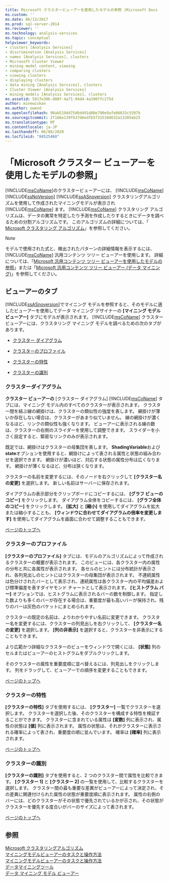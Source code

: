 ```yaml
---
title: Microsoft クラスタービューアーを使用したモデルの参照 |Microsoft Docs
ms.custom: ''
ms.date: 06/13/2017
ms.prod: sql-server-2014
ms.reviewer: ''
ms.technology: analysis-services
ms.topic: conceptual
helpviewer_keywords:
- clusters [Analysis Services]
- discrimination [Analysis Services]
- names [Analysis Services], clusters
- Microsoft Cluster Viewer
- mining model content, viewing
- comparing clusters
- viewing clusters
- displaying clusters
- data mining [Analysis Services], clusters
- Cluster Viewer [Analysis Services]
- mining models [Analysis Services], clusters
ms.assetid: 591fe30b-d88f-4a71-94d4-4a3907fc275d
author: minewiskan
ms.author: owend
ms.openlocfilehash: 98ab519dd75d6d491d80e790e9afe06833c5597b
ms.sourcegitcommit: 2f166e139f637d6edfb5731510d632a13205eb25
ms.translationtype: MT
ms.contentlocale: ja-JP
ms.lasthandoff: 06/08/2020
ms.locfileid: "84525468"
---
```

# <a name="browse-a-model-using-the-microsoft-cluster-viewer"></a>「Microsoft クラスター ビューアーを使用したモデルの参照」
  [!INCLUDE[msCoName](../../includes/msconame-md.md)]のクラスタービューアーには、 [!INCLUDE[msCoName](../../includes/msconame-md.md)] [!INCLUDE[ssNoVersion](../../includes/ssnoversion-md.md)] [!INCLUDE[ssASnoversion](../../includes/ssasnoversion-md.md)] クラスタリングアルゴリズムを使用して作成されたマイニングモデルが表示され [!INCLUDE[msCoName](../../includes/msconame-md.md)] ます。 [!INCLUDE[msCoName](../../includes/msconame-md.md)] クラスタリング アルゴリズムは、データの異常を特定したり予測を作成したりするときにデータを調べるための分割アルゴリズムです。 このアルゴリズムの詳細については、「 [Microsoft クラスタリング アルゴリズム](microsoft-clustering-algorithm.md)」を参照してください。  
  
> [!NOTE]  
>  モデルで使用された式と、検出されたパターンの詳細情報を表示するには、 [!INCLUDE[msCoName](../../includes/msconame-md.md)] 汎用コンテンツ ツリー ビューアーを使用します。 詳細については、「[Microsoft 汎用コンテンツ ツリー ビューアーを使用したモデルの参照](browse-a-model-using-the-microsoft-generic-content-tree-viewer.md)」または「[Microsoft 汎用コンテンツ ツリー ビューアー (データ マイニング)](../microsoft-generic-content-tree-viewer-data-mining.md)」を参照してください。  
  
##  <a name="viewer-tabs"></a><a name="BKMK_ViewerTabs"></a>ビューアーのタブ  
 [!INCLUDE[ssASnoversion](../../includes/ssasnoversion-md.md)]でマイニング モデルを参照すると、そのモデルに適したビューアーを使用してデータ マイニング デザイナーの **[マイニング モデル ビューアー]** タブにモデルが表示されます。 [!INCLUDE[msCoName](../../includes/msconame-md.md)] クラスター ビューアーには、クラスタリング マイニング モデルを調べるための次のタブがあります。  
  
-   [クラスター ダイアグラム](#BKMK_Diagram)  
  
-   [クラスターのプロファイル](#BKMK_Profile)  
  
-   [クラスターの特性](#BKMK_Characteristics)  
  
-   [クラスターの識別](#BKMK_Discrimination)  
  
###  <a name="cluster-diagram"></a><a name="BKMK_Diagram"></a>クラスターダイアグラム  
 **クラスター ビューアーの** [クラスター ダイアグラム] [!INCLUDE[msCoName](../../includes/msconame-md.md)] タブには、マイニング モデル内のすべてのクラスターが表示されます。 クラスター間を結ぶ線の網掛けは、クラスターの類似性の強度を表します。 網掛けが薄いか存在しない場合は、クラスターがあまり似ていません。 線の網掛けが濃くなるほど、リンクの類似性も強くなります。 ビューアーに表示される線の数は、クラスターの右側のスライダーを使用して調整できます。 スライダーを小さく設定すると、緊密なリンクのみが表示されます。  
  
 既定では、網掛けはクラスターの母集団を表します。 **ShadingVariable**および**state**オプションを使用すると、網掛けによって表される属性と状態の組み合わせを選択できます。 網掛けが濃いほど、対応する状態の属性分布は広くなります。 網掛けが薄くなるほど、分布は狭くなります。  
  
 クラスターの名前を変更するには、そのノードを右クリックして **[クラスター名の変更]** を選択します。 新しい名前はサーバーに保存されます。  
  
 ダイアグラムの表示部分をクリップボードにコピーするには、 **[グラフ ビューのコピー]** をクリックします。 ダイアグラム全体をコピーするには、 **[グラフ全体のコピー]** をクリックします。 **[拡大]** と **[縮小]** を使用してダイアグラムを拡大または縮小することも、 **[ウィンドウに合わせてダイアグラムの倍率を変更します]** を使用してダイアグラムを画面に合わせて調整することもできます。  
  
 [ページのトップへ](#BKMK_ViewerTabs)  
  
###  <a name="cluster-profiles"></a><a name="BKMK_Profile"></a> クラスターのプロファイル  
 **[クラスターのプロファイル]** タブには、モデルのアルゴリズムによって作成されるクラスターの概要が表示されます。 このビューには、各クラスター内の属性の分布と共に各属性が表示されます。 各セルのヒントには分布統計が表示され、各列見出しのヒントにはクラスターの母集団が表示されます。 不連続属性は色分けされたバーとして表示され、連続属性は各クラスター内の平均偏差および標準偏差を表すダイヤモンド チャートとして表示されます。 **[ヒストグラム バー]** オプションでは、ヒストグラムに表示されるバーの数を制御します。 指定した数よりも多くのバーが存在する場合は、重要度が最も高いバーが保持され、残りのバーは灰色のバケットにまとめられます。  
  
 クラスターの既定の名前は、よりわかりやすい名前に変更できます。 クラスター名を変更するには、クラスターの列見出しを右クリックして、 **[クラスター名の変更]** を選択します。 **[列の非表示]** を選択すると、クラスターを非表示にすることもできます。  
  
 より広範かつ詳細なクラスターのビューをウィンドウで開くには、 **[状態]** 列のセルまたはビューアーのヒストグラムをダブルクリックします。  
  
 そのクラスターの属性を重要度順に並べ替えるには、列見出しをクリックします。 列をドラッグして、ビューアーでの順序を変更することもできます。  
  
 [ページのトップへ](#BKMK_ViewerTabs)  
  
###  <a name="cluster-characteristics"></a><a name="BKMK_Characteristics"></a> クラスターの特性  
 **[クラスターの特性]** タブを使用するには、 **[クラスター]** 一覧でクラスターを選択します。 クラスターを選択した後、そのクラスターを構成する特性を検証することができます。 クラスターに含まれている属性は **[変数]** 列に表示され、属性の状態は **[値]** 列に表示されます。 属性の状態は、それがクラスターに表示される確率によって表され、重要度の順に並んでいます。 確率は **[確率]** 列に表示されます。  
  
 [ページのトップへ](#BKMK_ViewerTabs)  
  
###  <a name="cluster-discrimination"></a><a name="BKMK_Discrimination"></a>クラスターの識別  
 **[クラスターの識別]** タブを使用すると、2 つのクラスター間で属性を比較できます。 **[クラスター 1]** と **[クラスター 2]** の一覧を使用して、比較するクラスターを選択します。 クラスター間の最も重要な差異がビューアーによって決定され、その差異に関連付けられた属性の状態が重要度順に表示されます。 属性の右側のバーには、どのクラスターがその状態で優先されているかが示され、その状態がクラスターを優先する度合いがバーのサイズによって表されます。  
  
 [ページのトップへ](#BKMK_ViewerTabs)  
  
## <a name="see-also"></a>参照  
 [Microsoft クラスタリングアルゴリズム](microsoft-clustering-algorithm.md)   
 [マイニングモデルビューアーのタスクと操作方法](mining-model-viewer-tasks-and-how-tos.md)   
 [マイニングモデルビューアーのタスクと操作方法](mining-model-viewer-tasks-and-how-tos.md)   
 [データマイニングツール](data-mining-tools.md)   
 [データ マイニング モデル ビューアー](data-mining-model-viewers.md)  
  
  
